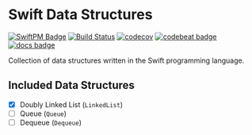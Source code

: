 # Swift Data Structures
[![SwiftPM Badge](https://img.shields.io/badge/SwiftPM-Compatible-brightgreen.svg?style=flat)](https://swift.org/package-manager/)
[![Build Status](https://travis-ci.org/schrismartin/swift-data-structures.svg?branch=master)](https://travis-ci.org/schrismartin/swift-data-structures)
[![codecov](https://codecov.io/gh/schrismartin/swift-data-structures/branch/master/graph/badge.svg)](https://codecov.io/gh/schrismartin/swift-data-structures)
[![codebeat badge](https://codebeat.co/badges/039e8071-b52a-4184-92f3-3ce9713a519f)](https://codebeat.co/projects/github-com-schrismartin-swift-data-structures-master)
[![docs badge](http://schrismart.in/swift-data-structures/badge.svg)](http://schrismart.in/swift-data-structures)


Collection of data structures written in the Swift programming language.

## Included Data Structures
- [x] Doubly Linked List (`LinkedList`)
- [ ] Queue (`Queue`)
- [ ] Dequeue (`Dequeue`)
